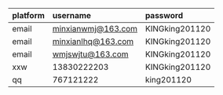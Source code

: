 |<center>platform</center>|username|password|
|:---|:---|:---|
|email|minxianwmj@163.com|KINGking201120|
|email|minxianlhq@163.com|KINGking201120|
|email|wmjswjtu@163.com|KINGking201120|
|xxw|13830222203|KINGking201120|
|qq|767121222|king201120|

